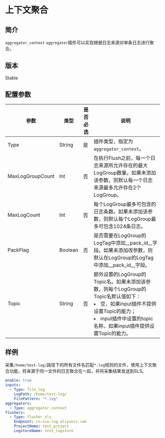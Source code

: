 # 上下文聚合

## 简介

`aggregator_context` `aggregator`插件可以实现根据日志来源对单条日志进行聚合。

## 版本

Stable

## 配置参数

| 参数 | 类型 | 是否必选 | 说明 |
| --- | --- | --- | --- |
| Type | String | 是 | 插件类型，指定为`aggregator_context`。 |
| MaxLogGroupCount | Int | 否 | 在执行Flush之前，每一个日志来源所允许存在的最大LogGroup数量。如果未添加该参数，则默认每一个日志来源最多允许存在2个LogGroup。 |
| MaxLogCount | Int | 否 | 每个LogGroup最多可包含的日志条数。如果未添加该参数，则默认每个LogGroup最多可包含1024条日志。 |
| PackFlag | Boolean | 否 | 是否需要在LogGroup的LogTag中添加__pack_id__字段。如果未添加改参数，则默认在LogGroup的LogTag中添加__pack_id__字段。 |
| Topic | String | 否 | 额外设置的LogGroup的Topic名。如果未添加该参数，则每个LogGroup的Topic名默认值如下：<li>空，如果input插件不提供设置Topic的能力；<li>input插件中设置的topic名称，如果input插件提供设置Topic的能力。 |

## 样例

采集`/home/test-log/`路径下的所有文件名匹配`*.log`规则的文件，使用上下文聚合功能，将来源于同一文件的日志聚合在一起，并将采集结果发送到SLS。

```yaml
enable: true
inputs:
  - Type: file_log
    LogPath: /home/test-log/
    FilePattern: "*.log"
aggregators:
  - Type: aggregator_context
flushers:
  - Type: flusher_sls
    Endpoint: cn-xxx.log.aliyuncs.com
    ProjectName: test_project
    LogstoreName: test_logstore
```
